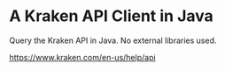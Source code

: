 # A Kraken API Client in Java
Query the Kraken API in Java. No external libraries used.

https://www.kraken.com/en-us/help/api
